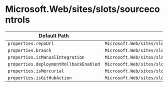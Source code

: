 # Microsoft.Web/sites/slots/sourcecontrols

| Default Path | Alias |
|---|---|
| `properties.repoUrl` | `Microsoft.Web/sites/slots/sourcecontrols/web.repoUrl` |
| `properties.branch` | `Microsoft.Web/sites/slots/sourcecontrols/web.branch` |
| `properties.isManualIntegration` | `Microsoft.Web/sites/slots/sourcecontrols/web.isManualIntegration` |
| `properties.deploymentRollbackEnabled` | `Microsoft.Web/sites/slots/sourcecontrols/web.deploymentRollbackEnabled` |
| `properties.isMercurial` | `Microsoft.Web/sites/slots/sourcecontrols/web.isMercurial` |
| `properties.isGitHubAction` | `Microsoft.Web/sites/slots/sourcecontrols/web.isGitHubAction` |

